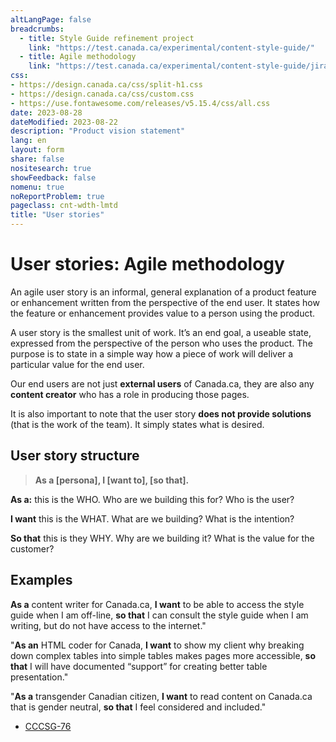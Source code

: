 ```yaml
---
altLangPage: false
breadcrumbs:
  - title: Style Guide refinement project
    link: "https://test.canada.ca/experimental/content-style-guide/"
  - title: Agile methodology
    link: "https://test.canada.ca/experimental/content-style-guide/jira/"    
css:
- https://design.canada.ca/css/split-h1.css
- https://design.canada.ca/css/custom.css
- https://use.fontawesome.com/releases/v5.15.4/css/all.css
date: 2023-08-28
dateModified: 2023-08-22
description: "Product vision statement"
lang: en
layout: form
share: false
nositesearch: true
showFeedback: false
nomenu: true
noReportProblem: true
pageclass: cnt-wdth-lmtd
title: "User stories"
---
```

<h1 property="name" id="wb-cont" dir="ltr"><span class="stacked"><span>User stories</span>: <span>Agile methodology</span></span></h1>
<p>An agile user story is an informal, general explanation of a product feature or enhancement written from the perspective of the end user. It states how the feature or enhancement provides value to a person using the product.</p>
<p>A user story is the smallest unit of work.  It’s an end goal, a useable state, expressed from the perspective of the person who uses the product.  The purpose is to state in a simple way how a piece of work will deliver a particular value for the end user.</p>
<p>Our end users are not just <strong>external users</strong> of Canada.ca, they are also any <strong>content creator</strong> who has a role in producing those pages.</p>
<p>It is also important to note that the user story <strong>does not provide solutions</strong> (that is the work of the team).  It simply states what is desired.</p>
<h2 class="h3">User story structure</h2>
<blockquote class="mrgn-tp-lg mrgn-bttm-lg">
  <p><strong>As a [persona], I [want to], [so that].</strong></p>
</blockquote>
<p><strong>As a:</strong> this is the WHO. Who are we building this for? Who is the user?</p>
<p><strong>I want</strong> this is the WHAT. What are we building? What is the intention?</p>
<p><strong>So that</strong> this is they WHY. Why are we building it? What is the value for the customer?</p>
<h2 class="h3">Examples</h2>
<p><strong>As a</strong> content writer for Canada.ca, <strong>I want</strong> to be able to access the style guide when I am off-line, <strong>so that</strong> I can consult the style guide when I am writing, but do not have access to the internet."</p>
<p>"<strong>As an</strong> HTML coder for Canada, <strong>I want</strong> to show my client why breaking down complex tables into simple tables makes pages more accessible, <strong>so that</strong> I will have documented “support” for creating better table presentation."</p>
<p>"<strong>As a</strong> transgender Canadian citizen, <strong>I want</strong> to read content on Canada.ca that is gender neutral, <strong>so that</strong> I feel considered and included."</p>
<div class="mrgn-tp-lg">
  <ul class=" fa-ul">
    <li><span class="fa-li"><span class="fab fa-jira fa-lg"></span></span><a href="https://canada-style-guide.atlassian.net/browse/CCCSG-76">CCCSG-76</a></li>
  </ul>
</div>
